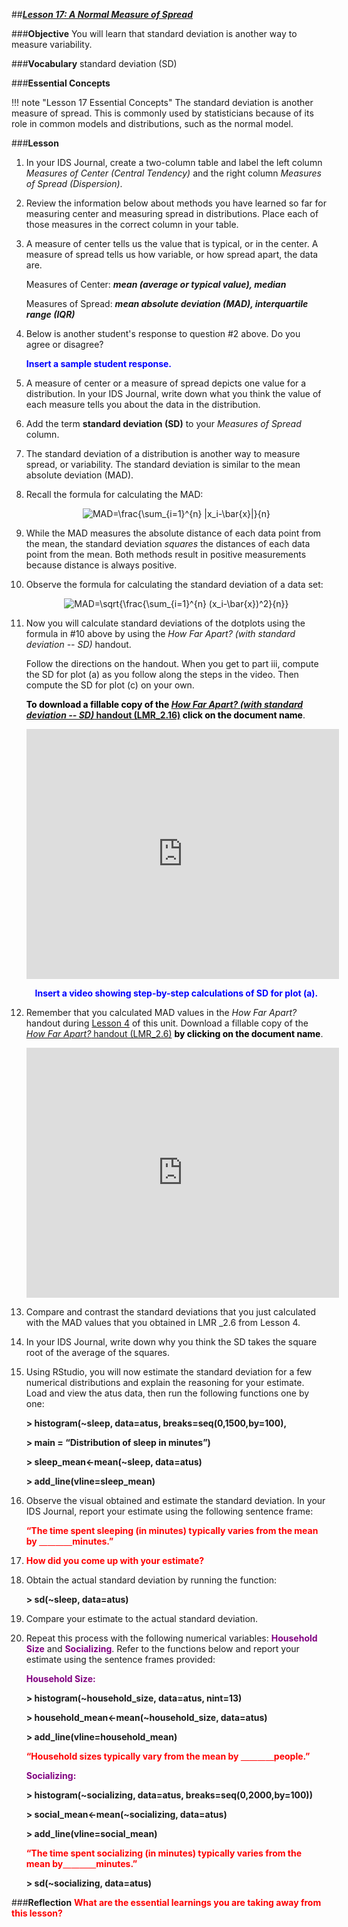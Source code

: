 ##***<u>Lesson 17: A Normal Measure of Spread</u>***

###**Objective**
You will learn that standard deviation is another way to measure variability.

###**Vocabulary**
standard deviation (SD)

###**Essential Concepts**

!!! note "Lesson 17 Essential Concepts"
    The standard deviation is another measure of spread. This is commonly used by statisticians because of its role in common models and distributions, such as the normal model.

###**Lesson**
1. In your IDS Journal, create a two-column table and label the left column *Measures of Center (Central Tendency)* and the right column *Measures of Spread (Dispersion)*.

2. Review the information below about methods you have learned so far for measuring center and measuring spread in distributions. Place each of those measures in the correct column in your table.
 
3. A measure of center tells us the value that is typical, or in the center. A measure of spread tells us how variable, or how spread apart, the data are.


    Measures of Center: ***mean (average or typical value), median***
    
    Measures of Spread: ***mean absolute deviation (MAD), interquartile range (IQR)***

4. Below is another student's response to question #2 above. Do you agree or disagree?  


    <strong style="color: blue;"> Insert a sample student response. </strong>


5. A measure of center or a measure of spread depicts one value for a distribution. In your IDS Journal, write down what you think the value of each measure tells you about the data in the distribution.

6. Add the term **standard deviation (SD)** to your *Measures of Spread* column.

7. The standard deviation of a distribution is another way to measure spread, or variability. The standard deviation is similar to the mean absolute deviation (MAD).

8. Recall the formula for calculating the MAD:

    <center><img src="https://latex.codecogs.com/gif.latex?MAD=\frac{\sum_{i=1}^{n}&space;|x_i-\bar{x}|}{n}" title="MAD=\frac{\sum_{i=1}^{n} |x_i-\bar{x}|}{n}" /></center>

9. While the MAD measures the absolute distance of each data point from the mean, the standard
deviation *squares* the distances of each data point from the mean. Both methods result in positive
measurements because distance is always positive.

10. Observe the formula for calculating the standard deviation of a data set:

    <center><img src="https://latex.codecogs.com/gif.latex?MAD=\sqrt{\frac{\sum_{i=1}^{n}&space;(x_i-\bar{x})^2}{n}}" title="MAD=\sqrt{\frac{\sum_{i=1}^{n} (x_i-\bar{x})^2}{n}}" /></center>


11. Now you will calculate standard deviations of the dotplots using the formula in #10 above by using the 
*How Far Apart? (with standard deviation -- SD)* handout. 


    Follow the directions on the handout. When you get to part iii, compute the SD for plot (a) as you follow along the steps in the video.  Then compute the SD for plot (c) on your own.


    <strong style="color: black;"> To download a fillable copy of the [*How Far Apart? (with standard deviation -- SD)* handout (LMR_2.16)](https://ucla.box.com/s/9e6hkmoivhh1va85jlm5t5v47kwj686u) click on the document name</strong>. 

    
    <div align="center"><iframe src="https://app.box.com/embed/s/9e6hkmoivhh1va85jlm5t5v47kwj686u?sortColumn=date&view=list" width="500" height="400" frameborder="0" allowfullscreen webkitallowfullscreen msallowfullscreen></iframe>


    <strong style="color: blue;"> Insert a video showing step-by-step calculations of SD for plot (a). </strong>


12. Remember that you calculated MAD values in the *How Far Apart?* handout during [Lesson 4](lesson4.md) of this unit. Download a fillable copy of the [*How Far Apart?* handout (LMR_2.6)](https://ucla.box.com/s/8srlpc52picc5s4rtak9qbl4lkx4rnpy) <strong style="color: black;"> by clicking on the document name</strong>.


    <div align="center"><iframe src="https://ucla.app.box.com/embed/s/8srlpc52picc5s4rtak9qbl4lkx4rnpy?sortColumn=date&view=list" width="500" height="400" frameborder="0" allowfullscreen webkitallowfullscreen msallowfullscreen></iframe>


13. Compare and contrast the standard deviations that you just calculated with the MAD values that you obtained in LMR _2.6 from Lesson 4. 

14. In your IDS Journal, write down why you think the SD takes the square root of the average of the squares.

15. Using RStudio, you will now estimate the standard deviation for a few numerical distributions and explain the reasoning for your estimate. Load and view the atus data, then run the following functions one by one:

    **> histogram(~sleep, data=atus, breaks=seq(0,1500,by=100),**

    **> main = “Distribution of sleep in minutes”)**

    **> sleep_mean<-mean(~sleep, data=atus)**

    **> add_line(vline=sleep_mean)**


16. Observe the visual obtained and estimate the standard deviation. In your IDS Journal, report your estimate using the following sentence frame:

    <strong style="color: red;">“The time spent sleeping (in minutes) typically varies from the mean by <u>&nbsp;&nbsp;&nbsp;&nbsp;</u><u>&nbsp;&nbsp;&nbsp;&nbsp;</u><u>&nbsp;&nbsp;&nbsp;&nbsp;</u><u>&nbsp;&nbsp;&nbsp;&nbsp;</u>minutes.”</strong> 
    
17. <strong style="color: red;"> How did you come up with your estimate?</strong>

18. Obtain the actual standard deviation by running the function:

    **> sd(~sleep, data=atus)**

19. Compare your estimate to the actual standard deviation. 

20. Repeat this process with the following numerical variables: <strong style="color: purple;">Household Size</strong> and <strong style="color: purple;">Socializing</strong>. Refer to the functions below and report your estimate using the sentence frames provided:

    <strong style="color: purple;">Household Size:</strong>
    
    **> histogram(~household_size, data=atus, nint=13)**
    
    **> household_mean<-mean(~household_size, data=atus)**
    
    **> add_line(vline=household_mean)**

    <strong style="color: red;">“Household sizes typically vary from the mean by <u>&nbsp;&nbsp;&nbsp;&nbsp;</u><u>&nbsp;&nbsp;&nbsp;&nbsp;</u><u>&nbsp;&nbsp;&nbsp;&nbsp;</u><u>&nbsp;&nbsp;&nbsp;&nbsp;</u>people.” </strong>
    
    <strong style="color: purple;">Socializing:</strong>

    **> histogram(~socializing, data=atus, breaks=seq(0,2000,by=100))**
    
    **> social_mean<-mean(~socializing, data=atus)**
    
    **> add_line(vline=social_mean)**

    <strong style="color: red;">  “The time spent socializing (in minutes) typically varies from the mean by<u>&nbsp;&nbsp;&nbsp;&nbsp;</u><u>&nbsp;&nbsp;&nbsp;&nbsp;</u><u>&nbsp;&nbsp;&nbsp;&nbsp;</u><u>&nbsp;&nbsp;&nbsp;&nbsp;</u>minutes.” </strong> 

    **> sd(~socializing, data=atus)**


###**Reflection**
<strong style="color: red;">What are the essential learnings you are taking away from this lesson?</strong> 